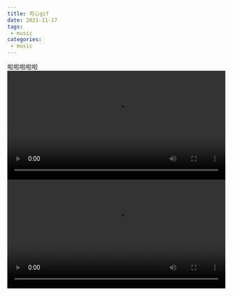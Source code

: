 ```yaml
---
title: 可心gif
date: 2021-11-17
tags:
 - music
categories: 
 - music
---
```


啦啦啦啦啦<br />
    <video width='500' autoplay='autoplay' data-v-0698dde8="" controls="controls" __idm_id__="901734401">
      <source
      autoplay='autoplay'
        data-v-0698dde8=""
        type="video/mp4"
        src="https://ks-xpc17.xpccdn.com/268afcc7-91b4-4d90-b92a-daf5765cb50a.mp4"
      />
      <track
        data-v-0698dde8=""
        label="Unknown"
        kind="subtitles"
        srclang="en"
        default="default"
      />
    </video>
    <video width='500' controls="" autoplay="" name="media"><source src="https://ks-xpc17.xpccdn.com/268afcc7-91b4-4d90-b92a-daf5765cb50a.mp4" type="video/mp4"></video>
